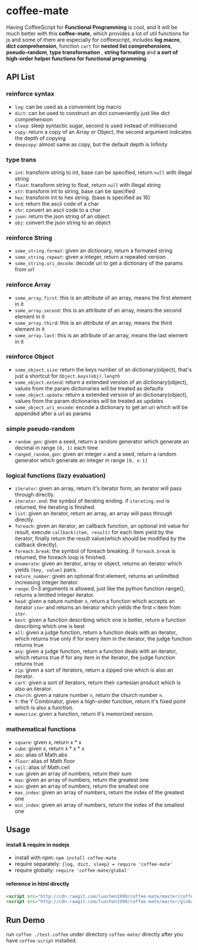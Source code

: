 coffee-mate
===========

Having CoffeeScript for **Functional Programming** is cool, and it will be much better with this **coffee-mate**, which provides a lot of util functions for js and some of them are especially for coffeescript, includes **log macro**, **dict comprehension**, function `cart` for **nested list comprehensions**, **pseudo-random**, **type transformation** , **string formating** and **a sort of high-order helper functions for functional programming**.

API List
--------

### reinforce syntax

- `log`: can be used as a convenient log macro
- `dict`: can be used to construct an dict conveniently just like dict comprehension
- `sleep`: sleep syntactic sugar, second is used instead of millisecond
- `copy`: return a copy of an Array or Object, the second argument indicates the depth of copying
- `deepcopy`: almost same as copy, but the default depth is Infinity

### type trans

- `int`: transform string to int, base can be specified, return `null` with illegal string
- `float`: transform string to float, return `null` with illegal string
- `str`: transform int to string, base can be specified
- `hex`: transform int to hex string. (base is specified as 16)
- `ord`: return the ascii code of a char
- `chr`: convert an ascii code to a char
- `json`: return the json string of an object
- `obj`: convert the json string to an object

### reinforce String

- `some_string.format`: given an dictionary, return a formated string
- `some_string.repeat`: given a integer, return a repeated version
- `some_string.uri_decode`: decode uri to get a dictionary of the params from url

### reinforce Array

- `some_array.first`: this is an attribute of an array, means the first element in it
- `some_array.second`: this is an attribute of an array, means the second element in it
- `some_array.third`: this is an attribute of an array, means the third element in it
- `some_array.last`: this is an attribute of an array, means the last element in it

### reinforce Object

- `some_object.size`: return the keys number of an dictionary(object), that's just a shortcut for `Object.keys(obj).length`
- `some_object.extend`: return a extended version of an dictionary(object), values from the param dictionaries will be treated as defaults
- `some_object.update`: return a extended version of an dictionary(object), values from the param dictionaries will be treated as updates
- `some_object.uri_encode`: encode a dictionary to get an uri which will be appended after a url as params

### simple pseudo-random

- `random_gen`: given a seed, return a random generator which generate an decimal in range `[0, 1)` each time
- `ranged_random_gen`: given an integer `n` and a seed, return a random generator which generate an integer in range `[0, n-1]`

### logical functions (lazy evaluation)

- `iterator`: given an array, return it's iterator form, an iterator will pass through directly.
- `iterator.end`: the symbol of iterating ending. if `iterating.end` is returned, the iterating is finished.
- `list`: given an iterator, return an array, an array will pass through directly.
- `foreach`: given an iterator, an callback function, an optional init value for result, execute `callback(item, result)` for each item yield by the iterator, finally return the result value(which should be modified by the callback directly).
- `foreach.break`: the symbol of foreach breaking. if `foreach.break` is returned, the foreach loop is finished.
- `enumerate`: given an iterator, array or object, returns an iterator which yields `[key, value]` pairs.
- `nature_number`: given an optional first element, returns an unlimitted increasing integer iterator.
- `range`: 0~3 arguments is allowed, just like the python function range(), returns a limitted integer iterator.
- `head`: given a nature number `n`, return a function which accepts an iterator `iter` and returns an iterator which yields the first `n` item from `iter`.
- `best`: given a function describing which one is better, return a function describing which one is best
- `all`: given a judge function, return a function deals with an iterator, which returns true only if for every item in the iterator, the judge function returns true
- `any`: given a judge function, return a function deals with an iterator, which returns true if for any item in the iterator, the judge function returns true
- `zip`: given a sort of iterators, return a zipped one which is also an iterator.
- `cart`: given a sort of iterators, return their cartesian product which is also an iterator.
- `church`: given a nature number `n`, return the church number `n`.
- `Y`: the Y Combinator, given a high-order function, return it's fixed point which is also a function.
- `memorize`: given a function, return it's memorized version.

### mathematical functions

- `square`: given x, return x * x
- `cube`: given x, return x * x * x
- `abs`: alias of Math.abs
- `floor`: alias of Math.floor
- `ceil`: alias of Math.ceil
- `sum`: given an array of numbers, return their sum
- `max`: given an array of numbers, return the greatest one
- `min`: given an array of numbers, return the smallest one
- `max_index`: given an array of numbers, return the index of the greatest one
- `min_index`: given an array of numbers, return the index of the smallest one

Usage
------

#### install & require in nodejs

- install with npm: `npm install coffee-mate`
- require separately: `{log, dict, sleep} = require 'coffee-mate'`
- require globally: `require 'coffee-mate/global'`

#### reference in html directly

```html
<script src="http://cdn.rawgit.com/luochen1990/coffee-mate/master/coffee_mate.js" type="text/javascript"></script>
<script src="http://cdn.rawgit.com/luochen1990/coffee-mate/master/global.js" type="text/javascript"></script>
```

Run Demo
--------

run `coffee ./test.coffee` under directory `coffee-mate/` directly after you have `coffee-script` installed.

